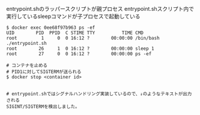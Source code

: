 
entrypoint.shのラッパースクリプトが親プロセス
entrypoint.shスクリプト内で実行しているsleepコマンドが子プロセスで起動している

```shell
$ docker exec 0ee68f97b963 ps -ef
UID        PID  PPID  C STIME TTY          TIME CMD
root         1     0  0 16:12 ?        00:00:00 /bin/bash ./entrypoint.sh
root        26     1  0 16:12 ?        00:00:00 sleep 1
root        27     0  0 16:12 ?        00:00:00 ps -ef

# コンテナを止める
# PID1に対してSIGTERMが送られる
$ docker stop <container id>


# entrypoint.shではシグナルハンドリング実装しているので、↓のようなテキストが出力される
SIGINT/SIGTERMを検出しました。
```

